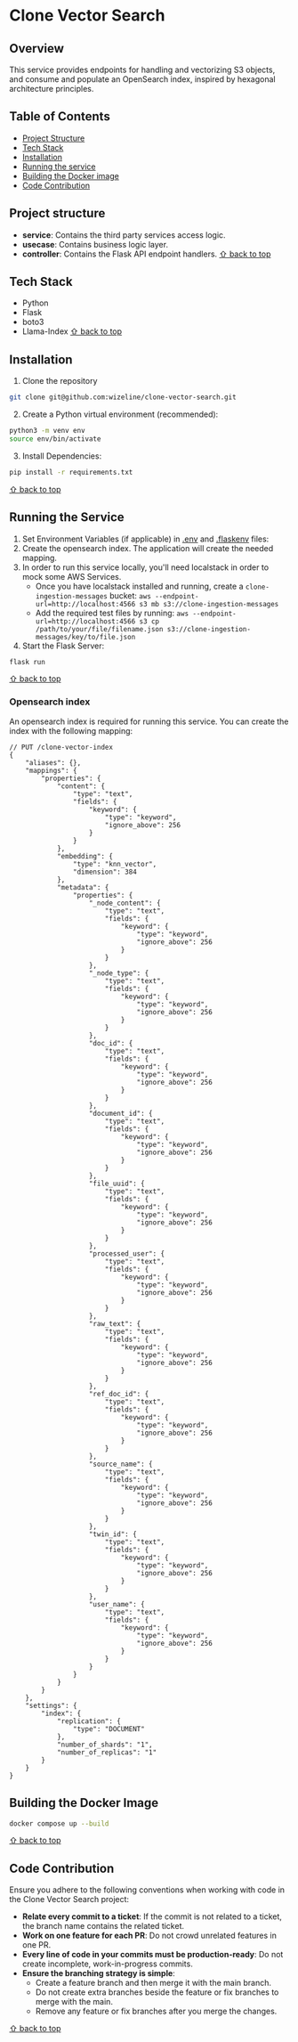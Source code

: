 # Clone Vector Search
## Overview

This service provides endpoints for handling and vectorizing S3 objects, and consume and populate an OpenSearch index, inspired by hexagonal architecture principles.

## Table of Contents
* [Project Structure](#project-structure)
* [Tech Stack](#tech-stack)
* [Installation](#installation)
* [Running the service](#running-the-service)
* [Building the Docker image](#building-the-docker-image)
* [Code Contribution](#code-contribution)

## Project structure

* **service**: Contains the third party services access logic.
* **usecase**: Contains business logic layer.
* **controller**: Contains the Flask API endpoint handlers.
[⇧ back to top](#table-of-contents)

## Tech Stack
* Python
* Flask
* boto3
* Llama-Index
[⇧ back to top](#table-of-contents)

## Installation
1. Clone the repository

```Bash
git clone git@github.com:wizeline/clone-vector-search.git
```

2. Create a Python virtual environment (recommended):

```Bash
python3 -m venv env 
source env/bin/activate 
```

3. Install Dependencies:

```Bash
pip install -r requirements.txt
```
[⇧ back to top](#table-of-contents)

## Running the Service
1. Set Environment Variables (if applicable) in [.env](.env) and [.flaskenv](.flaskenv) files:
2. Create the opensearch index. The application will create the needed mapping.
3. In order to run this service locally, you'll need localstack in order to mock some AWS Services. 
   * Once you have localstack installed and running, create a `clone-ingestion-messages` bucket:
   `aws --endpoint-url=http://localhost:4566 s3 mb s3://clone-ingestion-messages`
   * Add the required test files by running:
   `aws --endpoint-url=http://localhost:4566 s3 cp /path/to/your/file/filename.json s3://clone-ingestion-messages/key/to/file.json`
4. Start the Flask Server:

```Bash
flask run
```
[⇧ back to top](#table-of-contents)


### Opensearch index
An opensearch index is required for running this service. You can create the index with the following mapping:

```
// PUT /clone-vector-index 
{
    "aliases": {},
    "mappings": {
        "properties": {
            "content": {
                "type": "text",
                "fields": {
                    "keyword": {
                        "type": "keyword",
                        "ignore_above": 256
                    }
                }
            },
            "embedding": {
                "type": "knn_vector",
                "dimension": 384
            },
            "metadata": {
                "properties": {
                    "_node_content": {
                        "type": "text",
                        "fields": {
                            "keyword": {
                                "type": "keyword",
                                "ignore_above": 256
                            }
                        }
                    },
                    "_node_type": {
                        "type": "text",
                        "fields": {
                            "keyword": {
                                "type": "keyword",
                                "ignore_above": 256
                            }
                        }
                    },
                    "doc_id": {
                        "type": "text",
                        "fields": {
                            "keyword": {
                                "type": "keyword",
                                "ignore_above": 256
                            }
                        }
                    },
                    "document_id": {
                        "type": "text",
                        "fields": {
                            "keyword": {
                                "type": "keyword",
                                "ignore_above": 256
                            }
                        }
                    },
                    "file_uuid": {
                        "type": "text",
                        "fields": {
                            "keyword": {
                                "type": "keyword",
                                "ignore_above": 256
                            }
                        }
                    },
                    "processed_user": {
                        "type": "text",
                        "fields": {
                            "keyword": {
                                "type": "keyword",
                                "ignore_above": 256
                            }
                        }
                    },
                    "raw_text": {
                        "type": "text",
                        "fields": {
                            "keyword": {
                                "type": "keyword",
                                "ignore_above": 256
                            }
                        }
                    },
                    "ref_doc_id": {
                        "type": "text",
                        "fields": {
                            "keyword": {
                                "type": "keyword",
                                "ignore_above": 256
                            }
                        }
                    },
                    "source_name": {
                        "type": "text",
                        "fields": {
                            "keyword": {
                                "type": "keyword",
                                "ignore_above": 256
                            }
                        }
                    },
                    "twin_id": {
                        "type": "text",
                        "fields": {
                            "keyword": {
                                "type": "keyword",
                                "ignore_above": 256
                            }
                        }
                    },
                    "user_name": {
                        "type": "text",
                        "fields": {
                            "keyword": {
                                "type": "keyword",
                                "ignore_above": 256
                            }
                        }
                    }
                }
            }
        }
    },
    "settings": {
        "index": {
            "replication": {
                "type": "DOCUMENT"
            },
            "number_of_shards": "1",
            "number_of_replicas": "1"
        }
    }
}
```



## Building the Docker Image
```Bash
docker compose up --build
```
[⇧ back to top](#table-of-contents)

## Code Contribution

Ensure you adhere to the following conventions when working with code in the Clone Vector Search project:

* **Relate every commit to a ticket**: If the commit is not related to a ticket, the branch name contains the related ticket.
* **Work on one feature for each PR**: Do not crowd unrelated features in one PR.
* **Every line of code in your commits must be production-ready**: Do not create incomplete, work-in-progress commits.
* **Ensure the branching strategy is simple**:
  * Create a feature branch and then merge it with the main branch.
  * Do not create extra branches beside the feature or fix branches to merge with the main.
  * Remove any feature or fix branches after you merge the changes.

[⇧ back to top](#table-of-contents)